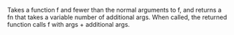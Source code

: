 Takes a function f and fewer than the normal arguments to f, and
  returns a fn that takes a variable number of additional args. When
  called, the returned function calls f with args + additional args.